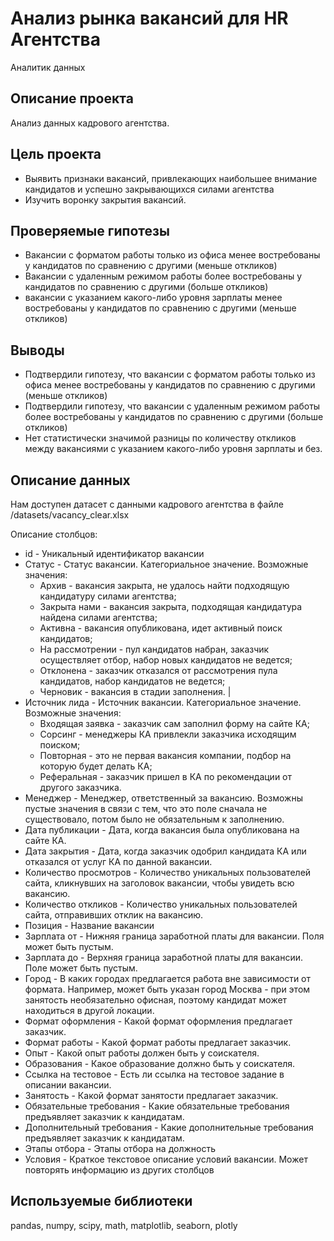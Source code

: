 # Анализ рынка вакансий для HR Агентства

Аналитик данных

## Описание проекта

Анализ данных кадрового агентства.  

## Цель проекта

* Выявить признаки вакансий, привлекающих наибольшее внимание кандидатов и успешно закрывающихся силами агентства  
* Изучить воронку закрытия вакансий.  

## Проверяемые гипотезы

* Вакансии с форматом работы только из офиса менее востребованы у кандидатов по сравнению с другими (меньше откликов)
* Вакансии с удаленным режимом работы более востребованы у кандидатов по сравнению с другими (больше откликов)
* вакансии с указанием какого-либо уровня зарплаты менее востребованы у кандидатов по сравнению с другими (меньше откликов)

## Выводы

* Подтвердили гипотезу, что вакансии с форматом работы только из офиса менее востребованы у кандидатов по сравнению с другими (меньше откликов)
* Подтвердили гипотезу, что вакансии с удаленным режимом работы более востребованы у кандидатов по сравнению с другими (больше откликов)
* Нет статистически значимой разницы по количеству откликов между вакансиями с указанием какого-либо уровня зарплаты и без.

## Описание данных

Нам доступен датасет с данными кадрового агентства в файле /datasets/vacancy_clear.xlsx

Описание столбцов:

* id - Уникальный идентификатор вакансии  
* Статус - Статус вакансии. Категориальное значение. Возможные значения:  
  * Архив - вакансия закрыта, не удалось найти подходящую кандидатуру силами агентства;  
  * Закрыта нами - вакансия закрыта, подходящая кандидатура найдена силами агентства;
  * Активна - вакансия опубликована, идет активный поиск кандидатов;
  * На рассмотрении - пул кандидатов набран, заказчик осуществляет отбор, набор новых кандидатов не ведется;
  * Отклонена - заказчик отказался от рассмотрения пула кандидатов, набор кандидатов не ведется;
  * Черновик - вакансия в стадии заполнения. |
* Источник лида - Источник вакансии. Категориальное значение. Возможные значения:
  * Входящая заявка - заказчик сам заполнил форму на сайте КА;
  * Сорсинг - менеджеры КА привлекли заказчика исходящим поиском;
  * Повторная - это не первая вакансия компании, подбор на которую будет делать КА;
  * Реферальная - заказчик пришел в КА по рекомендации от другого заказчика.
* Менеджер - Менеджер, ответственный за вакансию. Возможны пустые значения в связи с тем, что это поле сначала не существовало, потом было не обязательным к заполнению.
* Дата публикации - Дата, когда вакансия была опубликована на сайте КА.
* Дата закрытия - Дата, когда заказчик одобрил кандидата КА или отказался от услуг КА по данной вакансии.
* Количество просмотров - Количество уникальных пользователей сайта, кликнувших на заголовок вакансии, чтобы увидеть всю вакансию.
* Количество откликов - Количество уникальных пользователей сайта, отправивших отклик на вакансию.
* Позиция - Название вакансии
* Зарплата от - Нижняя граница заработной платы для вакансии. Поля может быть пустым.
* Зарплата до - Верхняя граница заработной платы для вакансии. Поле может быть пустым.
* Город - В каких городах предлагается работа вне зависимости от формата. Например, может быть указан город Москва - при этом занятость необязательно офисная, поэтому кандидат может находиться в другой локации.
* Формат оформления - Какой формат оформления предлагает заказчик.
* Формат работы - Какой формат работы предлагает заказчик.
* Опыт - Какой опыт работы должен быть у соискателя.
* Образования - Какое образование должно быть у соискателя.
* Ссылка на тестовое - Есть ли ссылка на тестовое задание в описании вакансии.
* Занятость - Какой формат занятости предлагает заказчик.
* Обязательные требования - Какие обязательные требования предъявляет заказчик к кандидатам.
* Дополнительный требования - Какие дополнительные требования предъявляет заказчик к кандидатам.
* Этапы отбора - Этапы отбора на должность
* Условия - Краткое текстовое описание условий вакансии. Может повторять информацию из других столбцов

## Используемые библиотеки

pandas, numpy, scipy, math, matplotlib, seaborn, plotly
